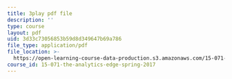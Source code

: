 ```yaml
---
title: 3play pdf file
description: ''
type: course
layout: pdf
uid: 3d33c73056853b59d8d349647b69a786
file_type: application/pdf
file_location: >-
  https://open-learning-course-data-production.s3.amazonaws.com/15-071-the-analytics-edge-spring-2017/3d33c73056853b59d8d349647b69a786_cllmFIIbzrc.pdf
course_id: 15-071-the-analytics-edge-spring-2017
---
```

